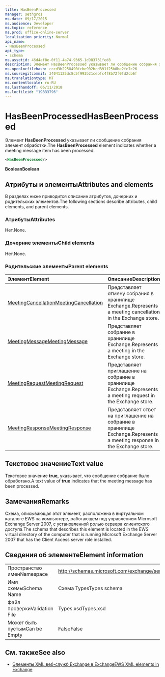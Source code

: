 ```yaml
---
title: HasBeenProcessed
manager: sethgros
ms.date: 09/17/2015
ms.audience: Developer
ms.topic: reference
ms.prod: office-online-server
localization_priority: Normal
api_name:
- HasBeenProcessed
api_type:
- schema
ms.assetid: 46d4af8e-0f11-4a74-9365-1d983731fed8
description: Элемент HasBeenProcessed указывает ли сообщение собрания элемент обработки.
ms.openlocfilehash: cccd3b2258490fcbe902bcd391f25b0be2fe7c26
ms.sourcegitcommit: 34041125dc8c5f993b21cebfc4f8b72f0fd2cb6f
ms.translationtype: MT
ms.contentlocale: ru-RU
ms.lasthandoff: 06/11/2018
ms.locfileid: "19833796"
---
```

# <a name="hasbeenprocessed"></a><span data-ttu-id="e57e4-103">HasBeenProcessed</span><span class="sxs-lookup"><span data-stu-id="e57e4-103">HasBeenProcessed</span></span>

<span data-ttu-id="e57e4-104">Элемент **HasBeenProcessed** указывает ли сообщение собрания элемент обработки.</span><span class="sxs-lookup"><span data-stu-id="e57e4-104">The **HasBeenProcessed** element indicates whether a meeting message item has been processed.</span></span> 
  
```xml
<HasBeenProcessed/>
```

 <span data-ttu-id="e57e4-105">**Boolean**</span><span class="sxs-lookup"><span data-stu-id="e57e4-105">**Boolean**</span></span>
## <a name="attributes-and-elements"></a><span data-ttu-id="e57e4-106">Атрибуты и элементы</span><span class="sxs-lookup"><span data-stu-id="e57e4-106">Attributes and elements</span></span>

<span data-ttu-id="e57e4-107">В разделах ниже приводится описание атрибутов, дочерних и родительских элементов.</span><span class="sxs-lookup"><span data-stu-id="e57e4-107">The following sections describe attributes, child elements, and parent elements.</span></span>
  
### <a name="attributes"></a><span data-ttu-id="e57e4-108">Атрибуты</span><span class="sxs-lookup"><span data-stu-id="e57e4-108">Attributes</span></span>

<span data-ttu-id="e57e4-109">Нет.</span><span class="sxs-lookup"><span data-stu-id="e57e4-109">None.</span></span>
  
### <a name="child-elements"></a><span data-ttu-id="e57e4-110">Дочерние элементы</span><span class="sxs-lookup"><span data-stu-id="e57e4-110">Child elements</span></span>

<span data-ttu-id="e57e4-111">Нет.</span><span class="sxs-lookup"><span data-stu-id="e57e4-111">None.</span></span>
  
### <a name="parent-elements"></a><span data-ttu-id="e57e4-112">Родительские элементы</span><span class="sxs-lookup"><span data-stu-id="e57e4-112">Parent elements</span></span>

|<span data-ttu-id="e57e4-113">**Элемент**</span><span class="sxs-lookup"><span data-stu-id="e57e4-113">**Element**</span></span>|<span data-ttu-id="e57e4-114">**Описание**</span><span class="sxs-lookup"><span data-stu-id="e57e4-114">**Description**</span></span>|
|:-----|:-----|
|[<span data-ttu-id="e57e4-115">MeetingCancellation</span><span class="sxs-lookup"><span data-stu-id="e57e4-115">MeetingCancellation</span></span>](meetingcancellation.md) <br/> |<span data-ttu-id="e57e4-116">Представляет отмену собрания в хранилище Exchange.</span><span class="sxs-lookup"><span data-stu-id="e57e4-116">Represents a meeting cancellation in the Exchange store.</span></span>  <br/> |
|[<span data-ttu-id="e57e4-117">MeetingMessage</span><span class="sxs-lookup"><span data-stu-id="e57e4-117">MeetingMessage</span></span>](meetingmessage.md) <br/> |<span data-ttu-id="e57e4-118">Представляет собрание в хранилище Exchange.</span><span class="sxs-lookup"><span data-stu-id="e57e4-118">Represents a meeting in the Exchange store.</span></span>  <br/> |
|[<span data-ttu-id="e57e4-119">MeetingRequest</span><span class="sxs-lookup"><span data-stu-id="e57e4-119">MeetingRequest</span></span>](meetingrequest.md) <br/> |<span data-ttu-id="e57e4-120">Представляет приглашение на собрание в хранилище Exchange.</span><span class="sxs-lookup"><span data-stu-id="e57e4-120">Represents a meeting request in the Exchange store.</span></span>  <br/> |
|[<span data-ttu-id="e57e4-121">MeetingResponse</span><span class="sxs-lookup"><span data-stu-id="e57e4-121">MeetingResponse</span></span>](meetingresponse.md) <br/> |<span data-ttu-id="e57e4-122">Представляет ответ на приглашение на собрание в хранилище Exchange.</span><span class="sxs-lookup"><span data-stu-id="e57e4-122">Represents a meeting response in the Exchange store.</span></span>  <br/> |
   
## <a name="text-value"></a><span data-ttu-id="e57e4-123">Текстовое значение</span><span class="sxs-lookup"><span data-stu-id="e57e4-123">Text value</span></span>

<span data-ttu-id="e57e4-124">Текстовое значение **true,** указывает, что сообщение собрание было обработано.</span><span class="sxs-lookup"><span data-stu-id="e57e4-124">A text value of **true** indicates that the meeting message has been processed.</span></span> 
  
## <a name="remarks"></a><span data-ttu-id="e57e4-125">Замечания</span><span class="sxs-lookup"><span data-stu-id="e57e4-125">Remarks</span></span>

<span data-ttu-id="e57e4-126">Схема, описывающая этот элемент, расположена в виртуальном каталоге EWS на компьютере, работающем под управлением Microsoft Exchange Server 2007, с установленной ролью сервера клиентского доступа.</span><span class="sxs-lookup"><span data-stu-id="e57e4-126">The schema that describes this element is located in the EWS virtual directory of the computer that is running Microsoft Exchange Server 2007 that has the Client Access server role installed.</span></span>
  
## <a name="element-information"></a><span data-ttu-id="e57e4-127">Сведения об элементе</span><span class="sxs-lookup"><span data-stu-id="e57e4-127">Element information</span></span>

|||
|:-----|:-----|
|<span data-ttu-id="e57e4-128">Пространство имен</span><span class="sxs-lookup"><span data-stu-id="e57e4-128">Namespace</span></span>  <br/> |http://schemas.microsoft.com/exchange/services/2006/types  <br/> |
|<span data-ttu-id="e57e4-129">Имя схемы</span><span class="sxs-lookup"><span data-stu-id="e57e4-129">Schema Name</span></span>  <br/> |<span data-ttu-id="e57e4-130">Схема Types</span><span class="sxs-lookup"><span data-stu-id="e57e4-130">Types schema</span></span>  <br/> |
|<span data-ttu-id="e57e4-131">Файл проверки</span><span class="sxs-lookup"><span data-stu-id="e57e4-131">Validation File</span></span>  <br/> |<span data-ttu-id="e57e4-132">Types.xsd</span><span class="sxs-lookup"><span data-stu-id="e57e4-132">Types.xsd</span></span>  <br/> |
|<span data-ttu-id="e57e4-133">Может быть пустым</span><span class="sxs-lookup"><span data-stu-id="e57e4-133">Can be Empty</span></span>  <br/> |<span data-ttu-id="e57e4-134">False</span><span class="sxs-lookup"><span data-stu-id="e57e4-134">False</span></span>  <br/> |
   
## <a name="see-also"></a><span data-ttu-id="e57e4-135">См. также</span><span class="sxs-lookup"><span data-stu-id="e57e4-135">See also</span></span>



- [<span data-ttu-id="e57e4-136">Элементы XML веб-служб Exchange в Exchange</span><span class="sxs-lookup"><span data-stu-id="e57e4-136">EWS XML elements in Exchange</span></span>](ews-xml-elements-in-exchange.md)


